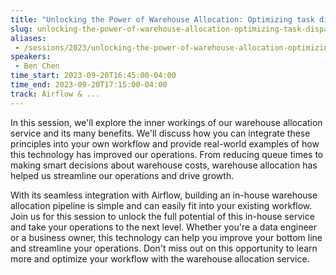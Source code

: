 ```yaml
---
title: "Unlocking the Power of Warehouse Allocation: Optimizing task dispatching for cost-efficiency"
slug: unlocking-the-power-of-warehouse-allocation-optimizing-task-dispatching-for-cost-efficiency
aliases:
 - /sessions/2023/unlocking-the-power-of-warehouse-allocation-optimizing-task-dispatching-for-cost-effective-and-effi
speakers:
 - Ben Chen
time_start: 2023-09-20T16:45:00-04:00
time_end: 2023-09-20T17:15:00-04:00
track: Airflow & ...
---
```


In this session, we'll explore the inner workings of our warehouse allocation service and its many benefits. We'll discuss how you can integrate these principles into your own workflow and provide real-world examples of how this technology has improved our operations. From reducing queue times to making smart decisions about warehouse costs, warehouse allocation has helped us streamline our operations and drive growth.
 
 
 
 With its seamless integration with Airflow, building an in-house warehouse allocation pipeline is simple and can easily fit into your existing workflow. Join us for this session to unlock the full potential of this in-house service and take your operations to the next level. Whether you're a data engineer or a business owner, this technology can help you improve your bottom line and streamline your operations. Don't miss out on this opportunity to learn more and optimize your workflow with the warehouse allocation service.
